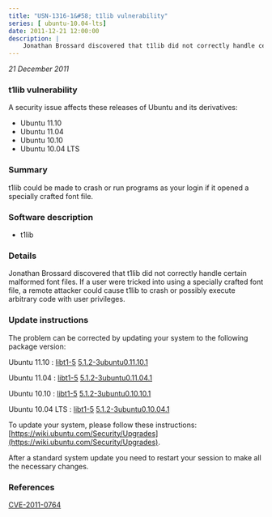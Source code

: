 ```yaml
---
title: "USN-1316-1&#58; t1lib vulnerability"
series: [ ubuntu-10.04-lts]
date: 2011-12-21 12:00:00
description: |
    Jonathan Brossard discovered that t1lib did not correctly handle certain malformed font files. If a user were tricked into using a specially crafted font file, a remote attacker could cause t1lib to crash or possibly execute arbitrary code with user privileges. 
--- 
```

 
 

*21 December 2011*

### t1lib vulnerability

A security issue affects these releases of Ubuntu and its derivatives:

* Ubuntu 11.10
* Ubuntu 11.04
* Ubuntu 10.10
* Ubuntu 10.04 LTS

### Summary

t1lib could be made to crash or run programs as your login if it opened a specially crafted font file.

### Software description

* t1lib 

### Details

Jonathan Brossard discovered that t1lib did not correctly handle certain malformed font files. If a user were tricked into using a specially crafted font file, a remote attacker could cause t1lib to crash or possibly execute arbitrary code with user privileges. 

### Update instructions

The problem can be corrected by updating your system to the following package version:

Ubuntu 11.10
 : [libt1-5](https://launchpad.net/ubuntu/+source/t1lib) <span> [5.1.2-3ubuntu0.11.10.1](https://launchpad.net/ubuntu/+source/t1lib/5.1.2-3ubuntu0.11.10.1) </span> 

Ubuntu 11.04
 : [libt1-5](https://launchpad.net/ubuntu/+source/t1lib) <span> [5.1.2-3ubuntu0.11.04.1](https://launchpad.net/ubuntu/+source/t1lib/5.1.2-3ubuntu0.11.04.1) </span> 

Ubuntu 10.10
 : [libt1-5](https://launchpad.net/ubuntu/+source/t1lib) <span> [5.1.2-3ubuntu0.10.10.1](https://launchpad.net/ubuntu/+source/t1lib/5.1.2-3ubuntu0.10.10.1) </span> 

Ubuntu 10.04 LTS
 : [libt1-5](https://launchpad.net/ubuntu/+source/t1lib) <span> [5.1.2-3ubuntu0.10.04.1](https://launchpad.net/ubuntu/+source/t1lib/5.1.2-3ubuntu0.10.04.1) </span> 

To update your system, please follow these instructions: [https://wiki.ubuntu.com/Security/Upgrades](https://wiki.ubuntu.com/Security/Upgrades).

After a standard system update you need to restart your session to make all the necessary changes. 

### References

 
 [CVE-2011-0764](http://people.ubuntu.com/~ubuntu-security/cve/CVE-2011-0764)
 

